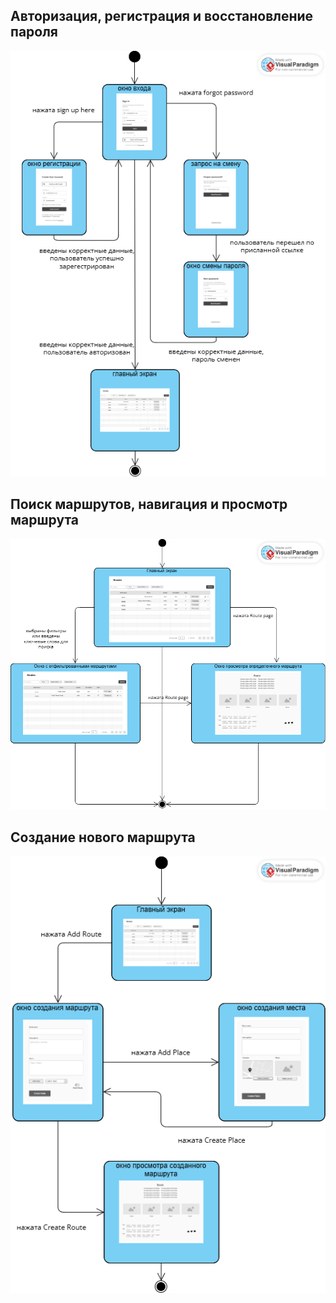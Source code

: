 ## Авторизация, регистрация и восстановление пароля
![Authentication States](img/state1.png)

## Поиск маршрутов, навигация и просмотр маршрута
![Search States](img/state2.png)

## Создание нового маршрута
![Content Creation States](img/state3.png)
